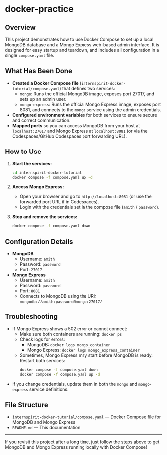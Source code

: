 # docker-practice

## Overview

This project demonstrates how to use Docker Compose to set up a local MongoDB database and a Mongo Express web-based admin interface. It is designed for easy startup and teardown, and includes all configuration in a single `compose.yaml` file.

## What Has Been Done

- **Created a Docker Compose file** (`internspirit-docker-tutorial/compose.yaml`) that defines two services:
	- `mongo`: Runs the official MongoDB image, exposes port 27017, and sets up an admin user.
	- `mongo-express`: Runs the official Mongo Express image, exposes port 8081, and connects to the `mongo` service using the admin credentials.
- **Configured environment variables** for both services to ensure secure and correct communication.
- **Mapped ports** so you can access MongoDB from your host at `localhost:27017` and Mongo Express at `localhost:8081` (or via the Codespaces/GitHub Codespaces port forwarding URL).

## How to Use

1. **Start the services:**
	 ```bash
	 cd internspirit-docker-tutorial
	 docker compose -f compose.yaml up -d
	 ```

2. **Access Mongo Express:**
	 - Open your browser and go to `http://localhost:8081` (or use the forwarded port URL if in Codespaces).
	 - Login with the credentials set in the compose file (`amith` / `password`).

3. **Stop and remove the services:**
	 ```bash
	 docker compose -f compose.yaml down
	 ```

## Configuration Details

- **MongoDB**
	- Username: `amith`
	- Password: `password`
	- Port: `27017`
- **Mongo Express**
	- Username: `amith`
	- Password: `password`
	- Port: `8081`
	- Connects to MongoDB using the URI: `mongodb://amith:password@mongo:27017/`

## Troubleshooting

- If Mongo Express shows a 502 error or cannot connect:
	- Make sure both containers are running: `docker ps`
	- Check logs for errors:
		- MongoDB: `docker logs mongo_container`
		- Mongo Express: `docker logs mongo_express_container`
	- Sometimes, Mongo Express may start before MongoDB is ready. Restart both services:
		```bash
		docker compose -f compose.yaml down
		docker compose -f compose.yaml up -d
		```
- If you change credentials, update them in both the `mongo` and `mongo-express` service definitions.

## File Structure

- `internspirit-docker-tutorial/compose.yaml` — Docker Compose file for MongoDB and Mongo Express
- `README.md` — This documentation

---

If you revisit this project after a long time, just follow the steps above to get MongoDB and Mongo Express running locally with Docker Compose!